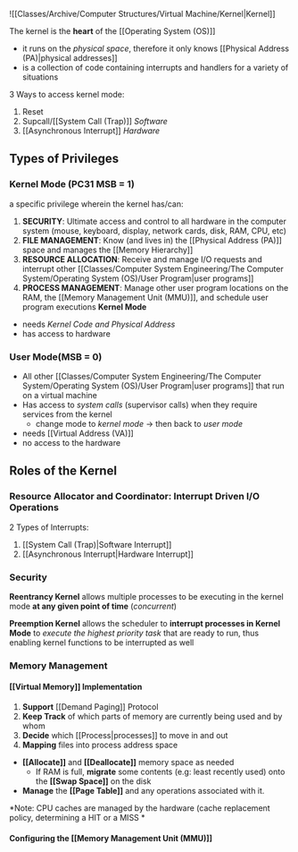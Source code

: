 ![[Classes/Archive/Computer Structures/Virtual Machine/Kernel|Kernel]]

The kernel is the **heart** of the [[Operating System (OS)]]
- it runs on the *physical space*, therefore it only knows [[Physical Address (PA)|physical addresses]]
- is a collection of code containing interrupts and handlers for a variety of situations

3 Ways to access kernel mode:
1. Reset
2. Supcall/[[System Call (Trap)]] *Software*
3. [[Asynchronous Interrupt]] *Hardware*
## Types of Privileges
### Kernel Mode (PC31 MSB = 1)
a specific privilege wherein the kernel has/can:
1. **SECURITY**: Ultimate access and control to all hardware in the computer system (mouse, keyboard, display, network cards, disk, RAM, CPU, etc)
2. **FILE MANAGEMENT**: Know (and lives in) the [[Physical Address (PA)]] space and manages the [[Memory Hierarchy]]
3. **RESOURCE ALLOCATION**: Receive and manage I/O requests and interrupt other [[Classes/Computer System Engineering/The Computer System/Operating System (OS)/User Program|user programs]] 
4. **PROCESS MANAGEMENT**: Manage other user program locations on the RAM, the [[Memory Management Unit (MMU)]], and schedule user program executions
**Kernel Mode** 
- needs *Kernel Code and Physical Address*
- has access to hardware

### User Mode(MSB = 0)
- All other [[Classes/Computer System Engineering/The Computer System/Operating System (OS)/User Program|user programs]] that run on a virtual machine
- Has access to *system calls* (supervisor calls) when they require services from the kernel
	- change mode to *kernel mode* $\rightarrow$ then back to *user mode* 
- needs [[Virtual Address (VA)]]
- no access to the hardware

## Roles of the Kernel
### Resource Allocator and Coordinator: Interrupt Driven I/O Operations
2 Types of Interrupts:
1. [[System Call (Trap)|Software Interrupt]]
2. [[Asynchronous Interrupt|Hardware Interrupt]] 

### Security
**Reentrancy Kernel**
allows multiple processes to be executing in the kernel mode **at any given point of time** (*concurrent*)

**Preemption Kernel**
allows the scheduler to **interrupt processes in Kernel Mode** to *execute the highest priority task* that are ready to run, thus enabling kernel functions to be interrupted as well

### Memory Management
#### [[Virtual Memory]] Implementation
1. **Support** [[Demand Paging]] Protocol
2. **Keep Track** of which parts of memory are currently being used and by whom
3. **Decide** which [[Process|processes]] to move in and out
4. **Mapping** files into process address space
- **[[Allocate]]** and **[[Deallocate]]** memory space as needed
    - If RAM is full, **migrate** some contents (e.g: least recently used) onto the **[[Swap Space]]** on the disk
- **Manage** the **[[Page Table]]** and any operations associated with it.

*Note: CPU caches are managed by the hardware (cache replacement policy, determining a HIT or a MISS * 

#### Configuring the [[Memory Management Unit (MMU)]]
